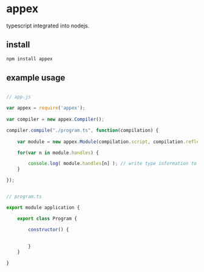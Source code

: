 ﻿# appex

typescript integrated into nodejs. 

## install

```javascript
npm install appex
```

## example usage

```javascript

// app.js

var appex = require('appex');
 
var compiler = new appex.Compiler();

compiler.compile("./program.ts", function(compilation) {
    
	var module = new appex.Module(compilation.script, compilation.reflection);

	for(var n in module.handles) {

		console.log( module.handles[n] ); // write type information to the console.
	}

});

```

```javascript

// program.ts

export module application {

	export class Program {

		constructor() {
			
			
		}
	}

}

```